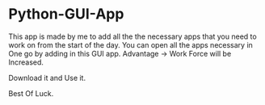 # Python-GUI-App



This app is made by me to add all the the necessary apps that you need to work on from the start of the day.
You can open all the apps necessary in One go by adding in this GUI app.
Advantage -> Work Force will be Increased.

Download it and Use it.

Best Of Luck.
